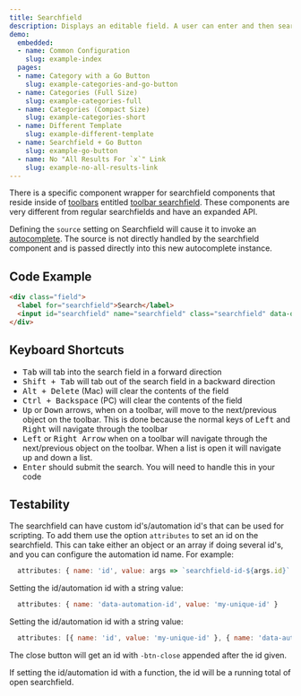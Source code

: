 ```yaml
---
title: Searchfield
description: Displays an editable field. A user can enter and then search for an alphanumeric value within the system. Best used for targeted, keyword-based searches for specific objects.
demo:
  embedded:
  - name: Common Configuration
    slug: example-index
  pages:
  - name: Category with a Go Button
    slug: example-categories-and-go-button
  - name: Categories (Full Size)
    slug: example-categories-full
  - name: Categories (Compact Size)
    slug: example-categories-short
  - name: Different Template
    slug: example-different-template
  - name: Searchfield + Go Button
    slug: example-go-button
  - name: No "All Results For `x`" Link
    slug: example-no-all-results-link
---
```


There is a specific component wrapper for searchfield components that reside inside of [toolbars](./toolbar/) entitled [toolbar searchfield](./toolbar-searchfield). These components are very different from regular searchfields and have an expanded API.

Defining the `source` setting on Searchfield will cause it to invoke an [autocomplete](./autocomplete). The source is not directly handled by the searchfield component and is passed directly into this new autocomplete instance.

## Code Example

```html
<div class="field">
  <label for="searchfield">Search</label>
  <input id="searchfield" name="searchfield" class="searchfield" data-options= "{'clearable': 'true'}" placeholder="Type a search term"/>
</div>
```

## Keyboard Shortcuts

- <kbd>Tab</kbd> will tab into the search field in a forward direction
- <kbd>Shift + Tab</kbd> will tab out of the search field in a backward direction
- <kbd>Alt + Delete</kbd> (Mac) will clear the contents of the field
- <kbd>Ctrl + Backspace</kbd> (PC) will clear the contents of the field
- <kbd>Up</kbd> or <kbd>Down</kbd> arrows, when on a toolbar, will move to the next/previous object on the toolbar. This is done because the normal keys of <kbd>Left</kbd> and <kbd>Right</kbd> will navigate through the toolbar
- <kbd>Left</kbd> or <kbd>Right Arrow</kbd> when on a toolbar will navigate through the next/previous object on the toolbar. When a list is open it will navigate up and down a list.
- <kbd>Enter</kbd> should submit the search. You will need to handle this in your code

## Testability

The searchfield can have custom id's/automation id's that can be used for scripting. To add them use the option `attributes` to set an id on the searchfield. This can take either an object or an array if doing several id's, and you can configure the automation id name. For example:

```js
  attributes: { name: 'id', value: args => `searchfield-id-${args.id}` }
```

Setting the id/automation id with a string value:

```js
  attributes: { name: 'data-automation-id', value: 'my-unique-id' }
```

Setting the id/automation id with a string value:

```js
  attributes: [{ name: 'id', value: 'my-unique-id' }, { name: 'data-automation-id', value: 'my-unique-id' }]
```

The close button will get an id with `-btn-close` appended after the id given.

If setting the id/automation id with a function, the id will be a running total of open searchfield.
